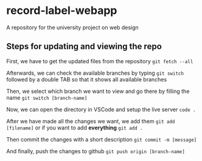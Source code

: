 # record-label-webapp
A repository for the university project on web design

Steps for updating and viewing the repo
---
First, we have to get the updated files from the repository
`git fetch --all`

Afterwards, we can check the available branches by typing
`git switch `
followed by a double TAB so that it shows all available branches

Then, we select which branch we want to view and go there by filling the name
`git switch [branch-name]`

Now, we can open the directory in VSCode and setup the live server
`code .`

After we have made all the changes we want, we add them
`git add [filename]`
or if you want to add **everything**
`git add . `

Then commit the changes with a short description
`git commit -m [message]`

And finally, push the changes to github
`git push origin [branch-name]`
